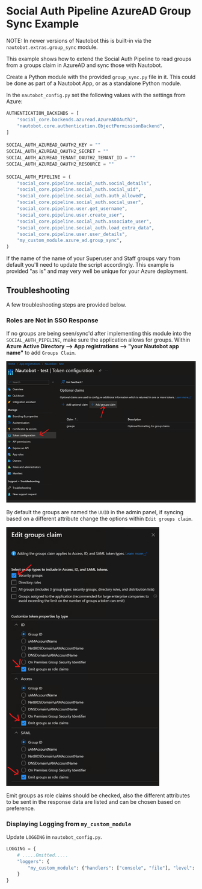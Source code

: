 # Social Auth Pipeline AzureAD Group Sync Example

NOTE: In newer versions of Nautobot this is built-in via the `nautobot.extras.group_sync` module.

This example shows how to extend the Social Auth Pipeline to read groups from a groups claim in AzureAD and sync those with Nautobot.

Create a Python module with the provided `group_sync.py` file in it. This could be done as part of a Nautobot App, or as a standalone Python module.

In the `nautobot_config.py` set the following values with the settings from Azure:

```python
AUTHENTICATION_BACKENDS = [
    "social_core.backends.azuread.AzureADOAuth2",
    "nautobot.core.authentication.ObjectPermissionBackend",
]

SOCIAL_AUTH_AZUREAD_OAUTH2_KEY = ""
SOCIAL_AUTH_AZUREAD_OAUTH2_SECRET = ""
SOCIAL_AUTH_AZUREAD_TENANT_OAUTH2_TENANT_ID = ""
SOCIAL_AUTH_AZUREAD_OAUTH2_RESOURCE = ""

SOCIAL_AUTH_PIPELINE = (
    "social_core.pipeline.social_auth.social_details",
    "social_core.pipeline.social_auth.social_uid",
    "social_core.pipeline.social_auth.auth_allowed",
    "social_core.pipeline.social_auth.social_user",
    "social_core.pipeline.user.get_username",
    "social_core.pipeline.user.create_user",
    "social_core.pipeline.social_auth.associate_user",
    "social_core.pipeline.social_auth.load_extra_data",
    "social_core.pipeline.user.user_details",
    "my_custom_module.azure_ad.group_sync",
)
```

If the name of the name of your Superuser and Staff groups vary from default you'll need to update the script accordingly.  This example is provided "as is" and may very well be unique for your Azure deployment.

## Troubleshooting

A few troubleshooting steps are provided below.

### Roles are Not in SSO Response

If no groups are being seen/sync'd after implementing this module into the `SOCIAL_AUTH_PIPELINE`, make sure the application allows for groups. Within **Azure Active Directory --> App registrations --> "your Nautobot app name"** to add `Groups Claim`.

![add group claims](./docs/img/group_claim.png)

By default the groups are named the `UUID` in the admin panel, if syncing based on a different attribute change the options within `Edit groups claim`.

![edit group claims](./docs/img/edit_group_claim.png)

Emit groups as role claims should be checked, also the different attributes to be sent in the response data are listed and can be chosen based on preference.

### Displaying Logging from `my_custom_module`

Update `LOGGING` in `nautobot_config.py`.

```python
LOGGING = {
    # .....Omitted.....
    "loggers": {
        "my_custom_module": {"handlers": ["console", "file"], "level": "DEBUG"},
    }
}
```
